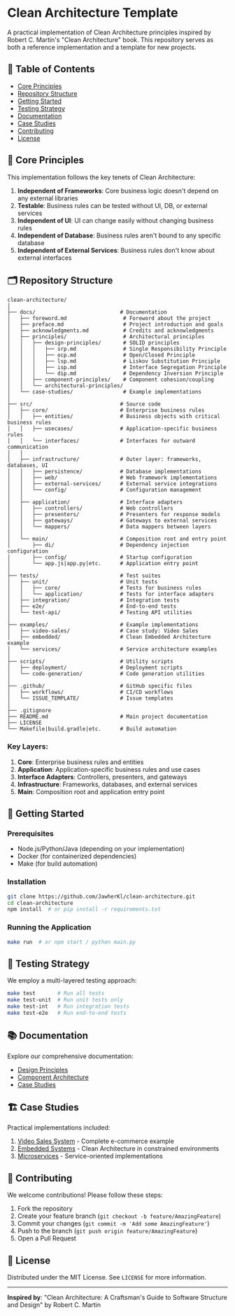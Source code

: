 # Clean Architecture Template

<!--[![License: MIT](https://img.shields.io/badge/License-MIT-blue.svg)](LICENSE)
[![CI/CD](https://github.com/JawherKl/clean-architecture/actions/workflows/main.yml/badge.svg)](https://github.com/JawherKl/clean-architecture/actions)-->

A practical implementation of Clean Architecture principles inspired by Robert C. Martin's "Clean Architecture" book. This repository serves as both a reference implementation and a template for new projects.

## 📖 Table of Contents

- [Core Principles](#-core-principles)
- [Repository Structure](#-repository-structure)
- [Getting Started](#-getting-started)
- [Testing Strategy](#-testing-strategy)
- [Documentation](#-documentation)
- [Case Studies](#-case-studies)
- [Contributing](#-contributing)
- [License](#-license)

## 🧠 Core Principles

This implementation follows the key tenets of Clean Architecture:

1. **Independent of Frameworks**: Core business logic doesn't depend on any external libraries
2. **Testable**: Business rules can be tested without UI, DB, or external services
3. **Independent of UI**: UI can change easily without changing business rules
4. **Independent of Database**: Business rules aren't bound to any specific database
5. **Independent of External Services**: Business rules don't know about external interfaces

## 🗂 Repository Structure

```
clean-architecture/
│
├── docs/                           # Documentation
│   ├── foreword.md                  # Foreword about the project
│   ├── preface.md                   # Project introduction and goals
│   ├── acknowledgments.md           # Credits and acknowledgments
│   ├── principles/                  # Architectural principles
│   │   ├── design-principles/       # SOLID principles
│   │   │   ├── srp.md               # Single Responsibility Principle
│   │   │   ├── ocp.md               # Open/Closed Principle
│   │   │   ├── lsp.md               # Liskov Substitution Principle
│   │   │   ├── isp.md               # Interface Segregation Principle
│   │   │   └── dip.md               # Dependency Inversion Principle
│   │   ├── component-principles/    # Component cohesion/coupling
│   │   └── architectural-principles/
│   └── case-studies/                # Example implementations
│
├── src/                            # Source code
│   ├── core/                       # Enterprise business rules
│   │   ├── entities/               # Business objects with critical business rules
│   │   ├── usecases/               # Application-specific business rules
│   │   └── interfaces/             # Interfaces for outward communication
│   │
│   ├── infrastructure/             # Outer layer: frameworks, databases, UI
│   │   ├── persistence/            # Database implementations
│   │   ├── web/                    # Web framework implementations
│   │   ├── external-services/      # External service integrations
│   │   └── config/                 # Configuration management
│   │
│   ├── application/                # Interface adapters
│   │   ├── controllers/            # Web controllers
│   │   ├── presenters/             # Presenters for response models
│   │   ├── gateways/               # Gateways to external services
│   │   └── mappers/                # Data mappers between layers
│   │
│   └── main/                       # Composition root and entry point
│       ├── di/                     # Dependency injection configuration
│       ├── config/                 # Startup configuration
│       └── app.js|app.py|etc.      # Application entry point
│
├── tests/                          # Test suites
│   ├── unit/                       # Unit tests
│   │   ├── core/                   # Tests for business rules
│   │   └── application/            # Tests for interface adapters
│   ├── integration/                # Integration tests
│   ├── e2e/                        # End-to-end tests
│   └── test-api/                   # Testing API utilities
│
├── examples/                       # Example implementations
│   ├── video-sales/                # Case study: Video Sales
│   ├── embedded/                   # Clean Embedded Architecture example
│   └── services/                   # Service architecture examples
│
├── scripts/                        # Utility scripts
│   ├── deployment/                 # Deployment scripts
│   └── code-generation/            # Code generation utilities
│
├── .github/                        # GitHub specific files
│   ├── workflows/                  # CI/CD workflows
│   └── ISSUE_TEMPLATE/             # Issue templates
│
├── .gitignore
├── README.md                       # Main project documentation
├── LICENSE
└── Makefile|build.gradle|etc.      # Build automation
```

### Key Layers:

1. **Core**: Enterprise business rules and entities
2. **Application**: Application-specific business rules and use cases
3. **Interface Adapters**: Controllers, presenters, and gateways
4. **Infrastructure**: Frameworks, databases, and external services
5. **Main**: Composition root and application entry point

## 🚀 Getting Started

### Prerequisites

- Node.js/Python/Java (depending on your implementation)
- Docker (for containerized dependencies)
- Make (for build automation)

### Installation

```bash
git clone https://github.com/JawherKl/clean-architecture.git
cd clean-architecture
npm install  # or pip install -r requirements.txt
```

### Running the Application

```bash
make run  # or npm start / python main.py
```

## 🧪 Testing Strategy

We employ a multi-layered testing approach:

```bash
make test       # Run all tests
make test-unit  # Run unit tests only
make test-int   # Run integration tests
make test-e2e   # Run end-to-end tests
```

## 📚 Documentation

Explore our comprehensive documentation:

- [Design Principles](docs/principles/design-principles)
- [Component Architecture](docs/principles/component-principles)
- [Case Studies](docs/case-studies)

## 🏗 Case Studies

Practical implementations included:

1. [Video Sales System](examples/video-sales) - Complete e-commerce example
2. [Embedded Systems](examples/embedded) - Clean Architecture in constrained environments
3. [Microservices](examples/services) - Service-oriented implementations

## 🤝 Contributing

We welcome contributions! Please follow these steps:

1. Fork the repository
2. Create your feature branch (`git checkout -b feature/AmazingFeature`)
3. Commit your changes (`git commit -m 'Add some AmazingFeature'`)
4. Push to the branch (`git push origin feature/AmazingFeature`)
5. Open a Pull Request

## 📜 License

Distributed under the MIT License. See `LICENSE` for more information.

---

**Inspired by**: "Clean Architecture: A Craftsman's Guide to Software Structure and Design" by Robert C. Martin
